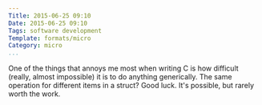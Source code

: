 ```yaml
---
Title: 2015-06-25 09:10
Date: 2015-06-25 09:10
Tags: software development
Template: formats/micro
Category: micro
...
```


One of the things that annoys me most when writing C is how difficult (really,
almost impossible) it is to do anything generically. The same operation for
different items in a struct? Good luck. It's possible, but rarely worth the
work.
